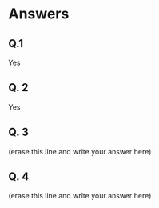 # Answers

## Q.1

Yes

## Q. 2

Yes

## Q. 3

(erase this line and write your answer here)

## Q. 4

(erase this line and write your answer here)
